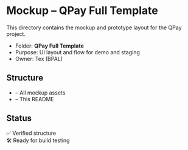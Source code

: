 # Mockup – QPay Full Template

This directory contains the mockup and prototype layout for the QPay project.
- Folder: **QPay Full Template**
- Purpose: UI layout and flow for demo and staging
- Owner: Tex (BPAL)

## Structure

-  – All mockup assets
-  – This README

## Status

✅ Verified structure  
🛠️ Ready for build testing
